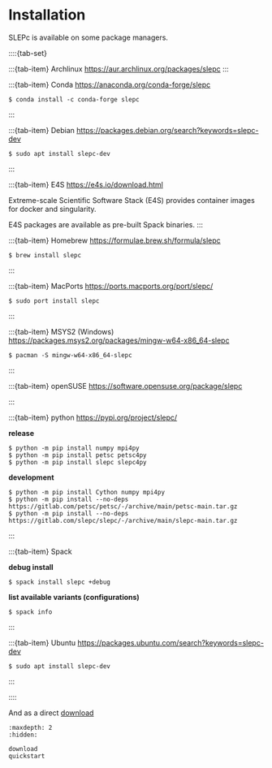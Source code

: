# Installation

SLEPc is available on some package managers.

::::{tab-set}

:::{tab-item} Archlinux
<https://aur.archlinux.org/packages/slepc>
:::

:::{tab-item} Conda
<https://anaconda.org/conda-forge/slepc>

    $ conda install -c conda-forge slepc
:::

:::{tab-item} Debian
<https://packages.debian.org/search?keywords=slepc-dev>

    $ sudo apt install slepc-dev
:::

:::{tab-item} E4S
<https://e4s.io/download.html>

Extreme-scale Scientific Software Stack (E4S) provides container images for docker and singularity.

E4S packages are available as pre-built Spack binaries.
:::

:::{tab-item} Homebrew
<https://formulae.brew.sh/formula/slepc>

    $ brew install slepc
:::

:::{tab-item} MacPorts
<https://ports.macports.org/port/slepc/>

    $ sudo port install slepc
:::

:::{tab-item} MSYS2 (Windows)
<https://packages.msys2.org/packages/mingw-w64-x86_64-slepc>

    $ pacman -S mingw-w64-x86_64-slepc
:::

:::{tab-item} openSUSE
<https://software.opensuse.org/package/slepc>

:::

:::{tab-item} python
<https://pypi.org/project/slepc/>

**release**

    $ python -m pip install numpy mpi4py
    $ python -m pip install petsc petsc4py
    $ python -m pip install slepc slepc4py

**development**

    $ python -m pip install Cython numpy mpi4py
    $ python -m pip install --no-deps https://gitlab.com/petsc/petsc/-/archive/main/petsc-main.tar.gz
    $ python -m pip install --no-deps https://gitlab.com/slepc/slepc/-/archive/main/slepc-main.tar.gz
:::

:::{tab-item} Spack

**debug install**

    $ spack install slepc +debug

**list available variants (configurations)**

    $ spack info
:::

:::{tab-item} Ubuntu
 <https://packages.ubuntu.com/search?keywords=slepc-dev>

    $ sudo apt install slepc-dev
:::

::::

And as a direct [download](download)

```{toctree}
:maxdepth: 2
:hidden:

download
quickstart
```
